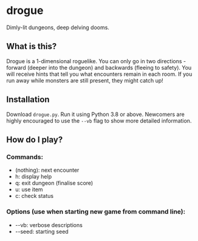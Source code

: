 # drogue
Dimly-lit dungeons, deep delving dooms.

## What is this?
Drogue is a 1-dimensional roguelike. You can only go in two directions - forward (deeper into the dungeon) and backwards (fleeing to safety). You will receive hints that tell you what encounters remain in each room. If you run away while monsters are still present, they might catch up!

## Installation
Download `drogue.py`. Run it using Python 3.8 or above. Newcomers are highly encouraged to use the `--vb` flag to show more detailed information.

## How do I play?
### Commands:
* (nothing): next encounter
* h: display help
* q: exit dungeon (finalise score)
* u: use item
* c: check status

### Options (use when starting new game from command line):
* --vb: verbose descriptions
* --seed: starting seed
